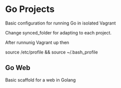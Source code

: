 # Go Projects
Basic configuration for running Go in isolated Vagrant

Change synced_folder for adapting to each project.

After runnunig Vagrant up then 

source /etc/profile && source ~/.bash_profile


## Go Web

Basic scaffold for a web in Golang



